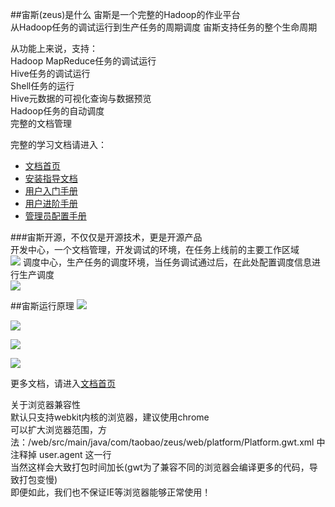 ##宙斯(zeus)是什么
宙斯是一个完整的Hadoop的作业平台  
从Hadoop任务的调试运行到生产任务的周期调度
宙斯支持任务的整个生命周期

从功能上来说，支持：  
Hadoop MapReduce任务的调试运行  
Hive任务的调试运行  
Shell任务的运行    
Hive元数据的可视化查询与数据预览  
Hadoop任务的自动调度  
完整的文档管理  

完整的学习文档请进入：
* [文档首页](https://github.com/alibaba/zeus/wiki)
* [安装指导文档](https://github.com/alibaba/zeus/wiki/安装指导文档)
* [用户入门手册](https://github.com/alibaba/zeus/wiki/用户入门手册)
* [用户进阶手册](https://github.com/alibaba/zeus/wiki/用户进阶手册)
* [管理员配置手册](https://github.com/alibaba/zeus/wiki/管理员配置手册)
 
###宙斯开源，不仅仅是开源技术，更是开源产品  
开发中心，一个文档管理，开发调试的环境，在任务上线前的主要工作区域  
<a href="http://xuhengfei.github.io/assets/images/articles/zeus/snapshot-dev.png" target="_blank"><img src="http://xuhengfei.github.io/assets/images/articles/zeus/snapshot-dev.png" /></a>
调度中心，生产任务的调度环境，当任务调试通过后，在此处配置调度信息进行生产调度  
<a href="http://xuhengfei.github.io/assets/images/articles/zeus/snapshot-schedule.png" target="_blank"><img src="http://xuhengfei.github.io/assets/images/articles/zeus/snapshot-schedule.png" /></a>  

##宙斯运行原理
<a href="http://yun.duiba.com.cn/xuhengfei/graph-network.png" target="_blank"><img src="http://yun.duiba.com.cn/xuhengfei/graph-network.png" /></a>  

<a href="http://yun.duiba.com.cn/xuhengfei/graph-struct.png" target="_blank"><img src="http://yun.duiba.com.cn/xuhengfei/graph-struct.png" /></a>  

<a href="http://yun.duiba.com.cn/xuhengfei/graph-workflow.png" target="_blank"><img src="http://yun.duiba.com.cn/xuhengfei/graph-workflow.png" /></a>  

<a href="http://yun.duiba.com.cn/xuhengfei/graph-schedule.png" target="_blank"><img src="http://yun.duiba.com.cn/xuhengfei/graph-schedule.png" /></a>   



更多文档，请进入<a href="http://github.com/alibaba/zeus/wiki" target="_blank">文档首页</a> 



关于浏览器兼容性  
默认只支持webkit内核的浏览器，建议使用chrome  
可以扩大浏览器范围，方法：/web/src/main/java/com/taobao/zeus/web/platform/Platform.gwt.xml 中注释掉 user.agent 这一行  
当然这样会大致打包时间加长(gwt为了兼容不同的浏览器会编译更多的代码，导致打包变慢)  
即便如此，我们也不保证IE等浏览器能够正常使用！  


